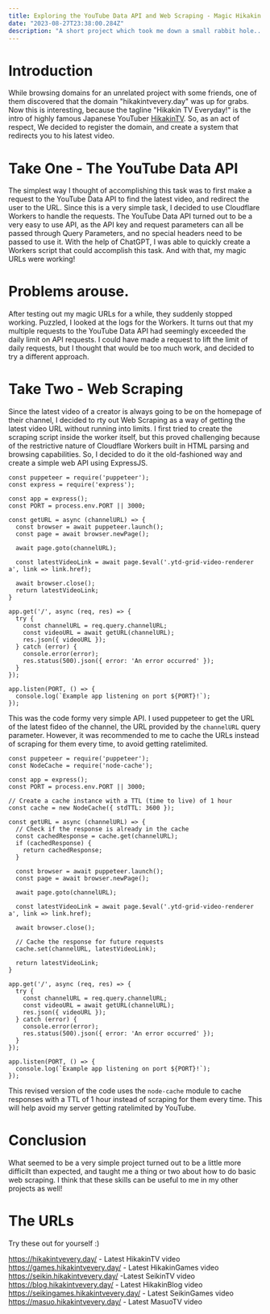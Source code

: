 ```yaml
---
title: Exploring the YouTube Data API and Web Scraping - Magic Hikakin Links
date: "2023-08-27T23:38:00.284Z"
description: "A short project which took me down a small rabbit hole..."
---
```


# Introduction
While browsing domains for an unrelated project with some friends, one of them discovered that the domain "hikakintvevery.day" was up for grabs. Now this is interesting, because the tagline "Hikakin TV Everyday!" is the intro of highly famous Japanese YouTuber [HikakinTV](https://youtube.com/hikakintv). So, as an act of respect, We decided to register the domain, and create a system that redirects you to his latest video.

# Take One - The YouTube Data API
The simplest way I thought of accomplishing this task was to first make a request to the YouTube Data API to find the latest video, and redirect the user to the URL. Since this is a very simple task, I decided to use Cloudflare Workers to handle the requests. The YouTube Data API turned out to be a very easy to use API, as the API key and request parameters can all be passed through Query Parameters, and no special headers need to be passed to use it. With the help of ChatGPT, I was able to quickly create a Workers script that could accomplish this task. And with that, my magic URLs were working!

# Problems arouse.
After testing out my magic URLs for a while, they suddenly stopped working. Puzzled, I looked at the logs for the Workers. It turns out that my multiple requests to the YouTube Data API had seemingly exceeded the daily limit on API requests. I could have made a request to lift the limit of daily requests, but I thought that would be too much work, and decided to try a different approach.

# Take Two - Web Scraping
Since the latest video of a creator is always going to be on the homepage of their channel, I decided to rty out Web Scraping as a way of getting the latest video URL without running into limits. I first tried to create the scraping script inside the worker itself, but this proved challenging because of the restrictive nature of Cloudflare Workers built in HTML parsing and browsing capabilities. So, I decided to do it the old-fashioned way and create a simple web API using ExpressJS.

```
const puppeteer = require('puppeteer');
const express = require('express');

const app = express();
const PORT = process.env.PORT || 3000;

const getURL = async (channelURL) => {
  const browser = await puppeteer.launch();
  const page = await browser.newPage();

  await page.goto(channelURL);

  const latestVideoLink = await page.$eval('.ytd-grid-video-renderer a', link => link.href);

  await browser.close();
  return latestVideoLink;
}

app.get('/', async (req, res) => {
  try {
    const channelURL = req.query.channelURL;
    const videoURL = await getURL(channelURL);
    res.json({ videoURL });
  } catch (error) {
    console.error(error);
    res.status(500).json({ error: 'An error occurred' });
  }
});

app.listen(PORT, () => {
  console.log(`Example app listening on port ${PORT}!`);
});
```
This was the code formy very simple API. I used puppeteer to get the URL of the latest fideo of the channel, the URL provided by the `channelURL` query parameter. However, it was recommended to me to cache the URLs instead of scraping for them every time, to avoid getting ratelimited.

```const express = require('express');
const puppeteer = require('puppeteer');
const NodeCache = require('node-cache');

const app = express();
const PORT = process.env.PORT || 3000;

// Create a cache instance with a TTL (time to live) of 1 hour
const cache = new NodeCache({ stdTTL: 3600 });

const getURL = async (channelURL) => {
  // Check if the response is already in the cache
  const cachedResponse = cache.get(channelURL);
  if (cachedResponse) {
    return cachedResponse;
  }

  const browser = await puppeteer.launch();
  const page = await browser.newPage();

  await page.goto(channelURL);

  const latestVideoLink = await page.$eval('.ytd-grid-video-renderer a', link => link.href);

  await browser.close();

  // Cache the response for future requests
  cache.set(channelURL, latestVideoLink);

  return latestVideoLink;
}

app.get('/', async (req, res) => {
  try {
    const channelURL = req.query.channelURL;
    const videoURL = await getURL(channelURL);
    res.json({ videoURL });
  } catch (error) {
    console.error(error);
    res.status(500).json({ error: 'An error occurred' });
  }
});

app.listen(PORT, () => {
  console.log(`Example app listening on port ${PORT}!`);
});
```

This revised version of the code uses the `node-cache` module to cache responses with a TTL of 1 hour instead of scraping for them every time. This will help avoid my server getting ratelimited by YouTube.

# Conclusion
What seemed to be a very simple project turned out to be a little more difficilt than expected, and taught me a thing or two about how to do basic web scraping. I think that these skills can be useful to me in my other projects as well!

# The URLs
Try these out for yourself :)

https://hikakintvevery.day/ - Latest HikakinTV video
https://games.hikakintvevery.day/ - Latest HikakinGames video
https://seikin.hikakintvevery.day/ -Latest SeikinTV video
https://blog.hikakintvevery.day/ - Latest HikakinBlog video
https://seikingames.hikakintvevery.day/ - Latest SeikinGames video
https://masuo.hikakintvevery.day/ - Latest MasuoTV video